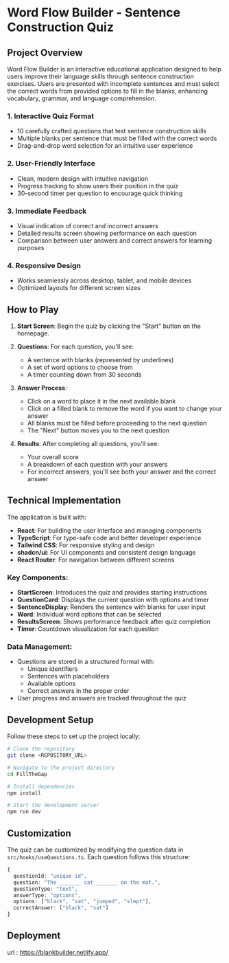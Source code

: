 
# Word Flow Builder - Sentence Construction Quiz

## Project Overview

Word Flow Builder is an interactive educational application designed to help users improve their language skills through sentence construction exercises. Users are presented with incomplete sentences and must select the correct words from provided options to fill in the blanks, enhancing vocabulary, grammar, and language comprehension.

### 1. Interactive Quiz Format
- 10 carefully crafted questions that test sentence construction skills
- Multiple blanks per sentence that must be filled with the correct words
- Drag-and-drop word selection for an intuitive user experience

### 2. User-Friendly Interface
- Clean, modern design with intuitive navigation
- Progress tracking to show users their position in the quiz
- 30-second timer per question to encourage quick thinking

### 3. Immediate Feedback
- Visual indication of correct and incorrect answers
- Detailed results screen showing performance on each question
- Comparison between user answers and correct answers for learning purposes

### 4. Responsive Design
- Works seamlessly across desktop, tablet, and mobile devices
- Optimized layouts for different screen sizes

## How to Play

1. **Start Screen**: Begin the quiz by clicking the "Start" button on the homepage.
2. **Questions**: For each question, you'll see:
   - A sentence with blanks (represented by underlines)
   - A set of word options to choose from
   - A timer counting down from 30 seconds

3. **Answer Process**:
   - Click on a word to place it in the next available blank
   - Click on a filled blank to remove the word if you want to change your answer
   - All blanks must be filled before proceeding to the next question
   - The "Next" button moves you to the next question

4. **Results**: After completing all questions, you'll see:
   - Your overall score
   - A breakdown of each question with your answers
   - For incorrect answers, you'll see both your answer and the correct answer

## Technical Implementation

The application is built with:

- **React**: For building the user interface and managing components
- **TypeScript**: For type-safe code and better developer experience
- **Tailwind CSS**: For responsive styling and design
- **shadcn/ui**: For UI components and consistent design language
- **React Router**: For navigation between different screens

### Key Components:

- **StartScreen**: Introduces the quiz and provides starting instructions
- **QuestionCard**: Displays the current question with options and timer
- **SentenceDisplay**: Renders the sentence with blanks for user input
- **Word**: Individual word options that can be selected
- **ResultsScreen**: Shows performance feedback after quiz completion
- **Timer**: Countdown visualization for each question

### Data Management:

- Questions are stored in a structured format with:
  - Unique identifiers
  - Sentences with placeholders
  - Available options
  - Correct answers in the proper order
- User progress and answers are tracked throughout the quiz

## Development Setup

Follow these steps to set up the project locally:

```sh
# Clone the repository
git clone <REPOSITORY_URL>

# Navigate to the project directory
cd FillTheGap

# Install dependencies
npm install

# Start the development server
npm run dev
```

## Customization

The quiz can be customized by modifying the question data in `src/hooks/useQuestions.ts`. Each question follows this structure:

```typescript
{
  questionId: "unique-id",
  question: "The _______ cat _______ on the mat.",
  questionType: "text",
  answerType: "options",
  options: ["black", "sat", "jumped", "slept"],
  correctAnswer: ["black", "sat"]
}
```

## Deployment
url : https://blankbuilder.netlify.app/


